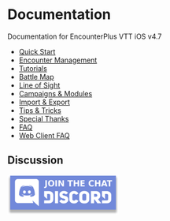 # Documentation

Documentation for EncounterPlus VTT iOS v4.7

* [Quick Start](quick-start)
* [Encounter Management](encounter-management)
* [Tutorials](tutorials)
* [Battle Map](battle-map)
* [Line of Sight](line-of-sight)
* [Campaigns & Modules](campaigns-and-modules)
* [Import & Export](import-and-export)
* [Tips & Tricks](tips-and-tricks)
* [Special Thanks](special-thanks)
* [FAQ](faq)
* [Web Client FAQ](Web-Client-FAQ)
## Discussion

<a target="_blank" href="https://discord.gg/rc8Bez8"><img  height="80" src="images/discord.png"></a>
